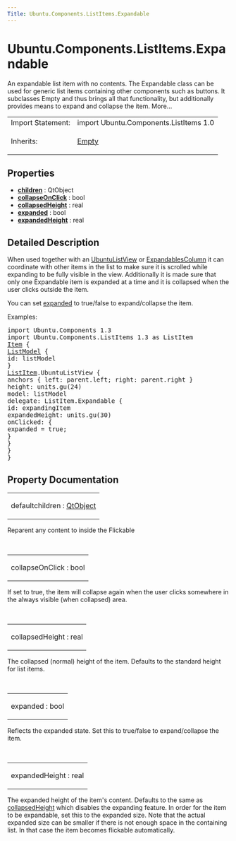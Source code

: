 ```yaml
---
Title: Ubuntu.Components.ListItems.Expandable
---
```


# Ubuntu.Components.ListItems.Expandable

<span class="subtitle"></span>
<!-- $$$Expandable-brief -->
<p>An expandable list item with no contents. The Expandable class can be used for generic list items containing other components such as buttons. It subclasses Empty and thus brings all that functionality, but additionally provides means to expand and collapse the item. More...</p>
<!-- @@@Expandable -->
<table class="alignedsummary">
<tr><td class="memItemLeft rightAlign topAlign"> Import Statement:</td><td class="memItemRight bottomAlign"> import Ubuntu.Components.ListItems 1.0</td></tr><tr><td class="memItemLeft rightAlign topAlign"> Inherits:</td><td class="memItemRight bottomAlign"> <p><a href="Ubuntu.Components.ListItems.Empty.md">Empty</a></p>
</td></tr></table><ul>
</ul>
<h2 id="properties">Properties</h2>
<ul>
<li class="fn"><b><b><a href="#children-prop">children</a></b></b> : QtObject</li>
<li class="fn"><b><b><a href="#collapseOnClick-prop">collapseOnClick</a></b></b> : bool</li>
<li class="fn"><b><b><a href="#collapsedHeight-prop">collapsedHeight</a></b></b> : real</li>
<li class="fn"><b><b><a href="#expanded-prop">expanded</a></b></b> : bool</li>
<li class="fn"><b><b><a href="#expandedHeight-prop">expandedHeight</a></b></b> : real</li>
</ul>
<!-- $$$Expandable-description -->
<h2 id="details">Detailed Description</h2>
</p>
<p>When used together with an <a href="Ubuntu.Components.UbuntuListView.md">UbuntuListView</a> or <a href="Ubuntu.Components.ListItems.ExpandablesColumn.md">ExpandablesColumn</a> it can coordinate with other items in the list to make sure it is scrolled while expanding to be fully visible in the view. Additionally it is made sure that only one Expandable item is expanded at a time and it is collapsed when the user clicks outside the item.</p>
<p>You can set <a href="#expanded-prop">expanded</a> to true/false to expand/collapse the item.</p>
<p>Examples:</p>
<pre class="qml">import Ubuntu.Components 1.3
import Ubuntu.Components.ListItems 1.3 as ListItem
<span class="type"><a href="../sdk-14.10/QtQuick.Item.md">Item</a></span> {
<span class="type"><a href="../sdk-14.10/QtQml.ListModel.md">ListModel</a></span> {
<span class="name">id</span>: <span class="name">listModel</span>
}
<span class="type"><a href="Ubuntu.Components.ListItem.md">ListItem</a></span>.UbuntuListView {
<span class="type">anchors</span> { <span class="name">left</span>: <span class="name">parent</span>.<span class="name">left</span>; <span class="name">right</span>: <span class="name">parent</span>.<span class="name">right</span> }
<span class="name">height</span>: <span class="name">units</span>.<span class="name">gu</span>(<span class="number">24</span>)
<span class="name">model</span>: <span class="name">listModel</span>
<span class="name">delegate</span>: <span class="name">ListItem</span>.Expandable {
<span class="name">id</span>: <span class="name">expandingItem</span>
<span class="name">expandedHeight</span>: <span class="name">units</span>.<span class="name">gu</span>(<span class="number">30</span>)
<span class="name">onClicked</span>: {
<span class="name">expanded</span> <span class="operator">=</span> <span class="number">true</span>;
}
}
}
}</pre>
<!-- @@@Expandable -->
<h2>Property Documentation</h2>
<!-- $$$children -->
<table class="qmlname"><tr valign="top" id="children-prop"><td class="tblQmlPropNode"><p><span class="qmldefault">default</span><span class="name">children</span> : <span class="type"><a href="../sdk-14.10/QtQml.QtObject.md">QtObject</a></span></p></td></tr></table><p>Reparent any content to inside the Flickable</p>
<!-- @@@children -->
<br/>
<!-- $$$collapseOnClick -->
<table class="qmlname"><tr valign="top" id="collapseOnClick-prop"><td class="tblQmlPropNode"><p><span class="name">collapseOnClick</span> : <span class="type">bool</span></p></td></tr></table><p>If set to true, the item will collapse again when the user clicks somewhere in the always visible (when collapsed) area.</p>
<!-- @@@collapseOnClick -->
<br/>
<!-- $$$collapsedHeight -->
<table class="qmlname"><tr valign="top" id="collapsedHeight-prop"><td class="tblQmlPropNode"><p><span class="name">collapsedHeight</span> : <span class="type">real</span></p></td></tr></table><p>The collapsed (normal) height of the item. Defaults to the standard height for list items.</p>
<!-- @@@collapsedHeight -->
<br/>
<!-- $$$expanded -->
<table class="qmlname"><tr valign="top" id="expanded-prop"><td class="tblQmlPropNode"><p><span class="name">expanded</span> : <span class="type">bool</span></p></td></tr></table><p>Reflects the expanded state. Set this to true/false to expand/collapse the item.</p>
<!-- @@@expanded -->
<br/>
<!-- $$$expandedHeight -->
<table class="qmlname"><tr valign="top" id="expandedHeight-prop"><td class="tblQmlPropNode"><p><span class="name">expandedHeight</span> : <span class="type">real</span></p></td></tr></table><p>The expanded height of the item's content. Defaults to the same as <a href="#collapsedHeight-prop">collapsedHeight</a> which disables the expanding feature. In order for the item to be expandable, set this to the expanded size. Note that the actual expanded size can be smaller if there is not enough space in the containing list. In that case the item becomes flickable automatically.</p>
<!-- @@@expandedHeight -->
<br/>
